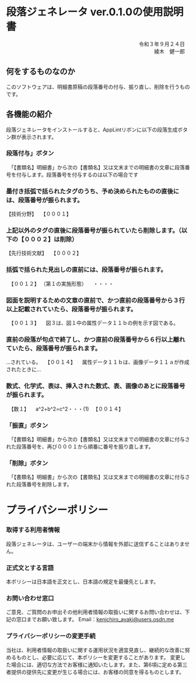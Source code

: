 # 段落ジェネレータ ver.0.1.0の使用説明書

　　　　　　　　　　　　　　　　　　　　　　　　　　令和３年９月２４日
　　　　　　　　　　　　　　　　　　　　　　　　　　　　　綾木　健一郎

## 何をするものなのか
このソフトウェアは、明細書原稿の段落番号の付与、振り直し、削除を行うものです。

## 各機能の紹介
 段落ジェネレータをインストールすると、AppLintリボンに以下の段落生成ボタン群が表示されます。
 
### 段落付与」ボタン
　「【書類名】明細書」から次の【書類名】又は文末までの明細書の文章に段落番号を付与します。段落番号を付与するのは以下の場合です
### 墨付き括弧で括られたタグのうち、予め決められたものの直後には、段落番号が振られます。

【技術分野】
　【０００１】
### 上記以外のタグの直後に段落番号が振られていたら削除します。（以下の【０００２】は削除）
【先行技術文献】
　【０００２】
### 括弧で括られた見出しの直前には、段落番号が振られます。
　【００１２】
（第１の実施形態）
　・・・・
### 図面を説明するための文章の直前で、かつ直前の段落番号から３行以上記載されていたら、段落番号が振られます。
　【００１３】
　図３は、図１中の属性データ１１ｂの例を示す図である。
### 直前の段落が句点で終了し、かつ直前の段落番号から６行以上離れていたら、段落番号が振られます。
…されている。
　【００１４】
　属性データ１１ｂは、画像データ１１ａが作成されたときに…
### 数式、化学式、表は、挿入された数式、表、画像のあとに段落番号が振られます。
　【数１】
　a^2+b^2=c^2・・・(1) 
　【００１４】

### 「振直」ボタン
　「【書類名】明細書」から次の【書類名】又は文末までの明細書の文章に付与された段落番号を、再び０００１から順番に番号を振り直します。

### 「削除」ボタン
　「【書類名】明細書」から次の【書類名】又は文末までの明細書の文章に付与された段落番号を削除します。

# プライバシーポリシー

### 取得する利用者情報

段落ジェネレータは、ユーザーの端末から情報を外部に送信ずることはありません。

### 正式文**とする言語**

本ポリシーは日本語を正文とし、日本語の規定を最優先とします。

### お問い合わせ窓口

ご意見、ご質問のお申出その他利用者情報の取扱いに関するお問い合わせは、下記の窓口までお願い致します。
Email：[kenichiro_ayaki@users.osdn.me](mailto:kenichiro_ayaki@users.osdn.me)

### プライバシーポリシーの変更手続

当社は、利用者情報の取扱いに関する運用状況を適宜見直し、継続的な改善に努めるものとし、必要に応じて、本ポリシーを変更することがあります。
変更した場合には、適切な方法でお客様に通知いたします。また、第6項に定める第三者提供の提供先に変更が生じる場合には、お客様の同意を得るものとします。
